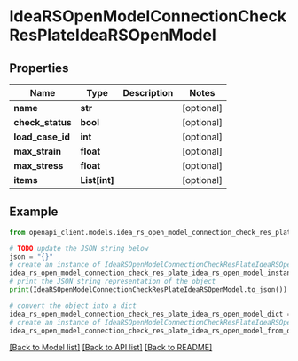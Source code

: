 # IdeaRSOpenModelConnectionCheckResPlateIdeaRSOpenModel


## Properties

Name | Type | Description | Notes
------------ | ------------- | ------------- | -------------
**name** | **str** |  | [optional] 
**check_status** | **bool** |  | [optional] 
**load_case_id** | **int** |  | [optional] 
**max_strain** | **float** |  | [optional] 
**max_stress** | **float** |  | [optional] 
**items** | **List[int]** |  | [optional] 

## Example

```python
from openapi_client.models.idea_rs_open_model_connection_check_res_plate_idea_rs_open_model import IdeaRSOpenModelConnectionCheckResPlateIdeaRSOpenModel

# TODO update the JSON string below
json = "{}"
# create an instance of IdeaRSOpenModelConnectionCheckResPlateIdeaRSOpenModel from a JSON string
idea_rs_open_model_connection_check_res_plate_idea_rs_open_model_instance = IdeaRSOpenModelConnectionCheckResPlateIdeaRSOpenModel.from_json(json)
# print the JSON string representation of the object
print(IdeaRSOpenModelConnectionCheckResPlateIdeaRSOpenModel.to_json())

# convert the object into a dict
idea_rs_open_model_connection_check_res_plate_idea_rs_open_model_dict = idea_rs_open_model_connection_check_res_plate_idea_rs_open_model_instance.to_dict()
# create an instance of IdeaRSOpenModelConnectionCheckResPlateIdeaRSOpenModel from a dict
idea_rs_open_model_connection_check_res_plate_idea_rs_open_model_from_dict = IdeaRSOpenModelConnectionCheckResPlateIdeaRSOpenModel.from_dict(idea_rs_open_model_connection_check_res_plate_idea_rs_open_model_dict)
```
[[Back to Model list]](../README.md#documentation-for-models) [[Back to API list]](../README.md#documentation-for-api-endpoints) [[Back to README]](../README.md)


